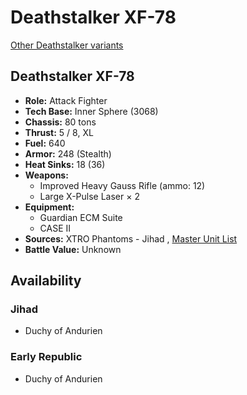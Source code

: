 # Deathstalker XF-78 

[Other Deathstalker variants](../deathstalker.md) 

## Deathstalker XF-78 

- **Role:** Attack Fighter 
- **Tech Base:** Inner Sphere (3068) 
- **Chassis:** 80 tons 
- **Thrust:** 5 / 8, XL 
- **Fuel:** 640 
- **Armor:** 248 (Stealth) 
- **Heat Sinks:** 18 (36) 
- **Weapons:** 
  - Improved Heavy Gauss Rifle (ammo: 12) 
  - Large X-Pulse Laser × 2 
- **Equipment:** 
  - Guardian ECM Suite 
  - CASE II 
- **Sources:** XTRO Phantoms - Jihad , [Master Unit List](http://masterunitlist.info/Unit/Details/5609) 
- **Battle Value:** Unknown 

## Availability 

### Jihad 

- Duchy of Andurien 

### Early Republic 

- Duchy of Andurien 

